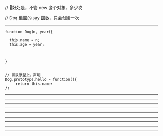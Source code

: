 

// 好处是，不管 new 这个对象，多少次

// Dog 里面的 say 函数，只会创建一次





<hr>


```
function Dog(n, year){
  
  this.name = n;
  this.age = year;
  
  
    
}


// 函数原型上，声明
Dog.prototype.hello = function(){
  	 return this.name;
};
```


<hr>





<hr>




<hr>




<hr>




<hr>









<hr>




<hr>



<hr>




<hr>

